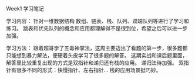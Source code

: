 Week1 学习笔记

学习内容：
针对一维数据结构 数组、链表、栈、队列、双端队列等进行了学习和练习。
跳表和优先队列的概念和应用都理解得不是很到位，希望之后可以进一步加强。

学习方法：
跟着超哥学了五毒神掌法，这周主要迈出了看题的第一步，很多题都只能想到暴力解法，便硬着头皮学习了很多题的解答。
这期实战和课后题里面，解答里比较重复出现的方式是双指针和递归还有栈的应用。
递归法待加强。
双指针有很多不同的形式：快慢指针、左右指针...
栈的应用场景挺巧妙。

